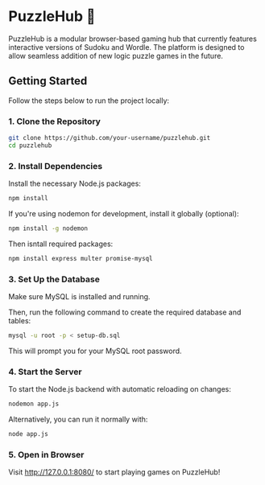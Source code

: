 # PuzzleHub 🧩

PuzzleHub is a modular browser-based gaming hub that currently features interactive versions of Sudoku and Wordle. The platform is designed to allow seamless addition of new logic puzzle games in the future.

## Getting Started

Follow the steps below to run the project locally:

### 1. Clone the Repository

```bash
git clone https://github.com/your-username/puzzlehub.git
cd puzzlehub
```

### 2. Install Dependencies
Install the necessary Node.js packages:

```bash
npm install
```

If you're using nodemon for development, install it globally (optional):

```bash
npm install -g nodemon
```

Then isntall required packages:
```bash
npm install express multer promise-mysql
```

### 3. Set Up the Database
Make sure MySQL is installed and running.

Then, run the following command to create the required database and tables:

```bash
mysql -u root -p < setup-db.sql
```

This will prompt you for your MySQL root password.

### 4. Start the Server
To start the Node.js backend with automatic reloading on changes:

```bash
nodemon app.js
```

Alternatively, you can run it normally with:

```bash
node app.js
```

### 5. Open in Browser
Visit http://127.0.0.1:8080/ to start playing games on PuzzleHub!
